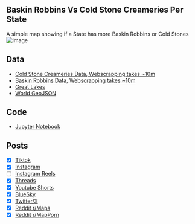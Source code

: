 ## Baskin Robbins Vs Cold Stone Creameries Per State
A simple map showing if a State has more Baskin Robbins or Cold Stones
![Image](https://drive.google.com/uc?export=view&id=1exww7DOfgmc_lEHmwQQEcQAyvFSnObb4)

## Data
* [Cold Stone Creameries Data, Webscrapping takes ~10m](../../restaurants/Cold_Stones_Per_State/)
* [Baskin Robbins Data, Webscrapping takes ~10m](../../restaurants/Baskin_Robbins_Per_State/)
* [Great Lakes](https://usicecenter.gov/Products/GreatLakesData)
* [World GeoJSON](https://public.opendatasoft.com/explore/dataset/world-administrative-boundaries/export/?flg=en-us)

## Code
* [Jupyter Notebook](FormatData.ipynb)

## Posts
- [x] [Tiktok](https://youtube.com/shorts/cjBAg8wSWLg)
- [x] [Instagram](https://www.instagram.com/p/DGEFx1RSnbx/)
- [ ] [Instagram Reels]()
- [x] [Threads](https://www.threads.net/@vinemapper)
- [x] [Youtube Shorts](https://youtube.com/shorts/cjBAg8wSWLg)
- [x] [BlueSky](https://bsky.app/profile/vinemapper.bsky.social/post/3li5uku54ms2q)
- [x] [Twitter/X](https://x.com/VineMapper/status/1890473375316779245)
- [x] [Reddit r/Maps](https://www.reddit.com/r/Maps/comments/1iphsc7/baskin_robbins_vs_cold_stone/)
- [x] [Reddit r/MapPorn](https://www.reddit.com/r/MapPorn/comments/1iphs9y/baskin_robbins_vs_cold_stone/)
